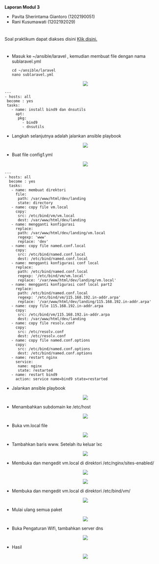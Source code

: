 **Laporan Modul 3**

- Pavita Sherintama Giantoro (1202190051)
- Rani Kusumawati (1202192029)
#
Soal praktikum dapat diakses disini [Klik disini.](https://github.com/aldonesia/Sistem-Administrasi-Server-2021/blob/master/modul-3/silabus.md)
#
- Masuk ke ~/ansible/laravel , kemudian membuat file dengan nama sublaravel.yml
  ```
  cd ~/ansible/laravel
  nano sublaravel.yml
  ```
  <p align="center">
        	<img src= "asset/1.png">
  </p>
 ```
---
- hosts: all
  become : yes
  tasks:
    - name: install bind9 dan dnsutils
      apt:
       pkg:
         - bind9
         - dnsutils
 ```
- Langkah selanjutnya adalah jalankan ansible playbook
  <p align="center">
        	<img src= "asset/2.png">
  </p>
- Buat file config1.yml
  <p align="center">
        	<img src= "asset/3.png">
  </p>
```
---
- hosts: all
  become : yes
  tasks:
   - name: membuat direktori
     file:
      path: /var/www/html/dev/landing
      state: directory
   - name: copy file vm.local
     copy:
      src: /etc/bind/vm/vm.local
      dest: /var/www/html/dev/landing
   - name: mengganti konfigurasi
     replace:
      path: /var/www/html/dev/landing/vm.local
      regexp: 'www'
      replace: 'dev'
   - name: copy file named.conf.local
     copy:
      src: /etc/bind/named.conf.local
      dest: /etc/bind/named.conf.local
   - name: mengganti konfigurasi conf local
     replace:
      path: /etc/bind/named.conf.local
      regexp: '/etc/bind/vm/vm.local'
      replace: '/var/www/html/dev/landing/vm.local'
   - name: mengganti konfigurasi conf local part2
     replace:
      path: /etc/bind/named.conf.local
      regexp: '/etc/bind/vm/115.168.192.in-addr.arpa'
      replace: '/var/www/html/dev/landing/115.168.192.in-addr.arpa'
   - name: copy file 115.168.192.in-addr.arpa
     copy:
      src: /etc/bind/vm/115.168.192.in-addr.arpa
      dest: /var/www/html/dev/landing
   - name: copy file resolv.conf
     copy:
      src: /etc/resolv.conf
      dest: /etc/resolv.conf
   - name: copy file named.conf.options
     copy:
      src: /etc/bind/named.conf.options
      dest: /etc/bind/named.conf.options
   - name: restart nginx
     service:
      name: nginx
      state: restarted
   - name: restart bind9
     action: service name=bind9 state=restarted
```
- Jalankan ansible playbook
  <p align="center">
        	<img src= "asset/4.png">
  </p>
- Menambahkan subdomain ke /etc/host
  <p align="center">
        	<img src= "asset/5.png">
  </p>
- Buka vm.local file
  <p align="center">
        	<img src= "asset/6.png">
  </p>
- Tambahkan baris www. Setelah itu keluar lxc
  <p align="center">
        	<img src= "asset/7.png">
  </p>
- Membuka dan mengedit vm.local di direktori /etc/nginx/sites-enabled/
  <p align="center">
        	<img src= "asset/8.png">
  </p>
  <p align="center">
        	<img src= "asset/9.png">
  </p>
- Membuka dan mengedit vm.local di direktori /etc/bind/vm/
  <p align="center">
        	<img src= "asset/10.png">
  </p>
- Mulai ulang semua paket
  <p align="center">
        	<img src= "asset/11.png">
  </p>
- Buka Pengaturan Wifi, tambahkan server dns
  <p align="center">
        	<img src= "asset/12.png">
  </p>
- Hasil
  <p align="center">
        	<img src= "asset/13.jpeg">
  </p>
